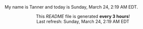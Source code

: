 My name is Tanner and today is Sunday, March 24, 2:19 AM EDT.

<p align="center">This <i>README</i> file is generated <b>every 3 hours</b>!</br>Last refresh: Sunday, March 24, 2:19 AM EDT<br /></p>
